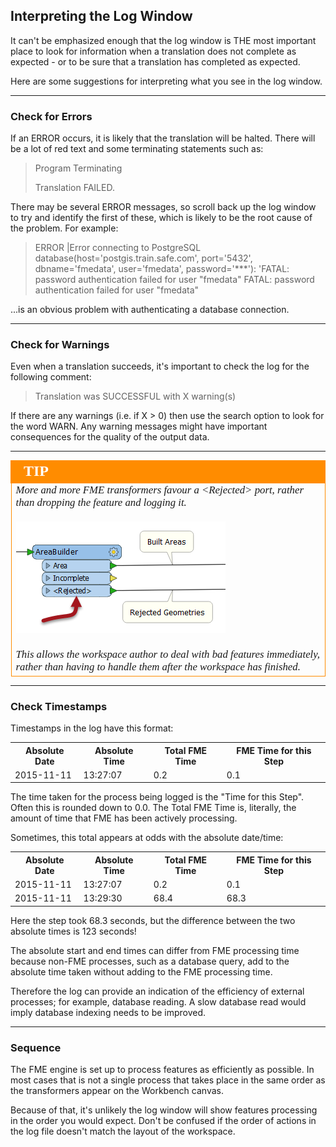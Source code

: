 ## Interpreting the Log Window ##
It can't be emphasized enough that the log window is THE most important place to look for information when a translation does not complete as expected - or to be sure that a translation has completed as expected.

Here are some suggestions for interpreting what you see in the log window.

---

### Check for Errors ###
If an ERROR occurs, it is likely that the translation will be halted. There will be a lot of red text and some terminating statements such as:

> Program Terminating
> 
> Translation FAILED.

There may be several ERROR messages, so scroll back up the log window to try and identify the first of these, which is likely to be the root cause of the problem. For example:

> ERROR |Error connecting to PostgreSQL database(host='postgis.train.safe.com', port='5432', dbname='fmedata', user='fmedata', password='***'): 'FATAL:  password authentication failed for user "fmedata"
FATAL:  password authentication failed for user "fmedata"

...is an obvious problem with authenticating a database connection.

---

### Check for Warnings ###
Even when a translation succeeds, it's important to check the log for the following comment:

> Translation was SUCCESSFUL with X warning(s)

If there are any warnings (i.e. if X > 0) then use the search option to look for the word WARN. Any warning messages might have important consequences for the quality of the output data.

---

<!--Tip Section--> 

<table style="border-spacing: 0px">
<tr>
<td style="vertical-align:middle;background-color:darkorange;border: 2px solid darkorange">
<i class="fa fa-info-circle fa-lg fa-pull-left fa-fw" style="color:white;padding-right: 12px;vertical-align:text-top"></i>
<span style="color:white;font-size:x-large;font-weight: bold;font-family:serif">TIP</span>
</td>
</tr>

<tr>
<td style="border: 1px solid darkorange">
<span style="font-family:serif; font-style:italic; font-size:larger">
More and more FME transformers favour a &lt;Rejected&gt; port, rather than dropping the feature and logging it.  
<br><br><img src="./Images/Img3.56.RejectedPort.png">
<br><br>This allows the workspace author to deal with bad features immediately, rather than having to handle them after the workspace has finished.
</span>
</td>
</tr>
</table>

---

### Check Timestamps ###
Timestamps in the log have this format:

<table>
<tr><th>Absolute Date</th><th>Absolute Time</th><th>Total FME Time</th><th>FME Time for this Step</th></tr>
<tr><td>2015-11-11</td><td>13:27:07</td><td>0.2</td><td>0.1</td>
</table>

The time taken for the process being logged is the "Time for this Step". Often this is rounded down to 0.0. The Total FME Time is, literally, the amount of time that FME has been actively processing.

Sometimes, this total appears at odds with the absolute date/time:

<table>
<tr><th>Absolute Date</th><th>Absolute Time</th><th>Total FME Time</th><th>FME Time for this Step</th></tr>
<tr><td>2015-11-11</td><td>13:27:07</td><td>0.2</td><td>0.1</td>
<tr><td>2015-11-11</td><td>13:29:30</td><td>68.4</td><td>68.3</td>
</table>

Here the step took 68.3 seconds, but the difference between the two absolute times is 123 seconds! 

The absolute start and end times can differ from FME processing time because non-FME processes, such as a database query, add to the absolute time taken without adding to the FME processing time.

Therefore the log can provide an indication of the efficiency of external processes; for example, database reading. A slow database read would imply database indexing needs to be improved.

---

### Sequence ###
The FME engine is set up to process features as efficiently as possible. In most cases that is not a single process that takes place in the same order as the transformers appear on the Workbench canvas. 

Because of that, it's unlikely the log window will show features processing in the order you would expect. Don't be confused if the order of actions in the log file doesn't match the layout of the workspace.
